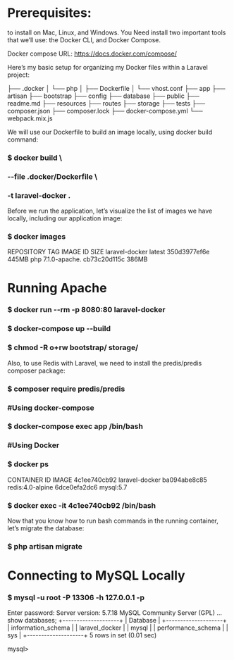 # Prerequisites:
 to install on Mac, Linux, and Windows. 
 You Need install two important tools that we’ll use: the Docker CLI, and Docker Compose. 
 
 Docker compose URL: https://docs.docker.com/compose/
 
 Here’s my basic setup for organizing my Docker files within a Laravel project:

├── .docker
│   └── php
│       ├── Dockerfile
│       └── vhost.conf
├── app
├── artisan
├── bootstrap
├── config
├── database
├── public
├── readme.md
├── resources
├── routes
├── storage
├── tests
├── composer.json
├── composer.lock
├── docker-compose.yml
└── webpack.mix.js

We will use our Dockerfile to build an image locally, using docker build command:

### $ docker build \
###  --file .docker/Dockerfile \
###  -t laravel-docker .
 Before we run the application, let’s visualize the list of images we have locally, including our application image:

### $ docker images
REPOSITORY      TAG           IMAGE ID      SIZE
laravel-docker  latest        350d3977ef6e  445MB
php             7.1.0-apache. cb73c20d115c  386MB

# Running Apache
### $ docker run --rm -p 8080:80 laravel-docker
### $ docker-compose up --build
### $ chmod -R o+rw bootstrap/ storage/
Also, to use Redis with Laravel, we need to install the predis/predis composer package:

### $ composer require predis/predis
### #Using docker-compose
### $ docker-compose exec app /bin/bash
### #Using Docker
### $ docker ps
CONTAINER ID        IMAGE
4c1ee740cb92        laravel-docker
ba094abe8c85        redis:4.0-alpine
6dce0efa2dc6        mysql:5.7

### $ docker exec -it 4c1ee740cb92 /bin/bash

Now that you know how to run bash commands in the running container, let’s migrate the database:

### $ php artisan migrate
# Connecting to MySQL Locally
### $ mysql -u root -P 13306 -h 127.0.0.1 -p
Enter password:
Server version: 5.7.18 MySQL Community Server (GPL)
...
show databases;
+--------------------+
| Database           |
+--------------------+
| information_schema |
| laravel_docker     |
| mysql              |
| performance_schema |
| sys                |
+--------------------+
5 rows in set (0.01 sec)

mysql>




